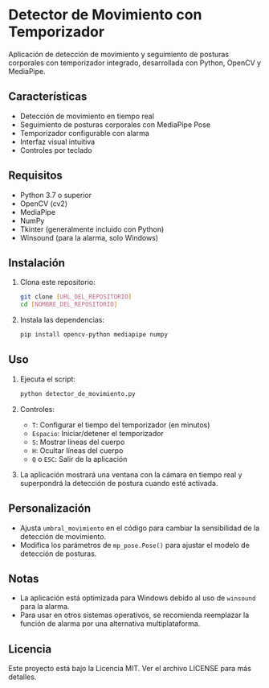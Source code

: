# Detector de Movimiento con Temporizador

Aplicación de detección de movimiento y seguimiento de posturas corporales con temporizador integrado, desarrollada con Python, OpenCV y MediaPipe.

## Características

- Detección de movimiento en tiempo real
- Seguimiento de posturas corporales con MediaPipe Pose
- Temporizador configurable con alarma
- Interfaz visual intuitiva
- Controles por teclado

## Requisitos

- Python 3.7 o superior
- OpenCV (cv2)
- MediaPipe
- NumPy
- Tkinter (generalmente incluido con Python)
- Winsound (para la alarma, solo Windows)

## Instalación

1. Clona este repositorio:
   ```bash
   git clone [URL_DEL_REPOSITORIO]
   cd [NOMBRE_DEL_REPOSITORIO]
   ```

2. Instala las dependencias:
   ```bash
   pip install opencv-python mediapipe numpy
   ```

## Uso

1. Ejecuta el script:
   ```bash
   python detector_de_movimiento.py
   ```

2. Controles:
   - `T`: Configurar el tiempo del temporizador (en minutos)
   - `Espacio`: Iniciar/detener el temporizador
   - `S`: Mostrar líneas del cuerpo
   - `H`: Ocultar líneas del cuerpo
   - `Q` o `ESC`: Salir de la aplicación

3. La aplicación mostrará una ventana con la cámara en tiempo real y superpondrá la detección de postura cuando esté activada.

## Personalización

- Ajusta `umbral_movimiento` en el código para cambiar la sensibilidad de la detección de movimiento.
- Modifica los parámetros de `mp_pose.Pose()` para ajustar el modelo de detección de posturas.

## Notas

- La aplicación está optimizada para Windows debido al uso de `winsound` para la alarma.
- Para usar en otros sistemas operativos, se recomienda reemplazar la función de alarma por una alternativa multiplataforma.

## Licencia

Este proyecto está bajo la Licencia MIT. Ver el archivo LICENSE para más detalles.

